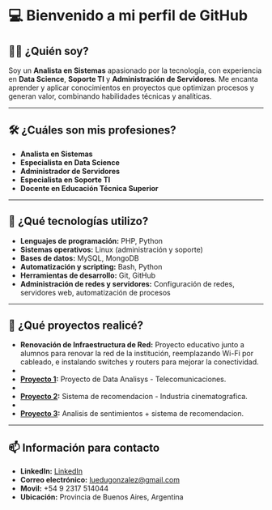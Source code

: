 # 💻 Bienvenido a mi perfil de GitHub

## 🧑‍💼 ¿Quién soy?
Soy un **Analista en Sistemas** apasionado por la tecnología, con experiencia en **Data Science**, **Soporte TI** y **Administración de Servidores**. Me encanta aprender y aplicar conocimientos en proyectos que optimizan procesos y generan valor, combinando habilidades técnicas y analíticas.

---

## 🛠️ ¿Cuáles son mis profesiones?
- **Analista en Sistemas**  
- **Especialista en Data Science**  
- **Administrador de Servidores**  
- **Especialista en Soporte TI**  
- **Docente en Educación Técnica Superior**  

---

## 🧰 ¿Qué tecnologías utilizo?
- **Lenguajes de programación:** PHP, Python  
- **Sistemas operativos:** Linux (administración y soporte)  
- **Bases de datos:** MySQL, MongoDB  
- **Automatización y scripting:** Bash, Python  
- **Herramientas de desarrollo:** Git, GitHub  
- **Administración de redes y servidores:** Configuración de redes, servidores web, automatización de procesos

---

## 🚀 ¿Qué proyectos realicé?
- **Renovación de Infraestructura de Red:** Proyecto educativo junto a alumnos para renovar la red de la institución, reemplazando Wi-Fi por cableado, e instalando switches y routers para mejorar la conectividad.
- 
- **[Proyecto 1](https://github.com/lucho28/Telcom_DataAnalyst):** Proyecto de Data Analisys - Telecomunicaciones.
- 
- **[Proyecto 2](https://github.com/lucho28/sistemreco_api):** Sistema de recomendacion - Industria cinematografica.
-
- **[Proyecto 3](https://github.com/lucho28/proyect-google-yelp):** Analisis de sentimientos + sistema de recomendacion.
---

## 📫 Información para contacto
- **LinkedIn:** [LinkedIn](https://www.linkedin.com/in/luis-gonzalez28/)  
- **Correo electrónico:** luedugonzalez@gmail.com
- **Movil:** +54 9 2317 514044
- **Ubicación:** Provincia de Buenos Aires, Argentina  

